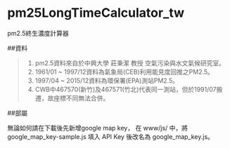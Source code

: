 # pm25LongTimeCalculator_tw
pm2.5終生濃度計算器

##資料

>1. pm2.5資料來自於中興大學 莊秉潔 教授 空氣污染與水文氣候研究室。
>2. 1961/01 ~ 1997/12資料為氣象局(CEB)利用能見度回推之PM2.5。
>3. 1997/04 ~ 2015/12資料為環保署(EPA)測站PM2.5。
>4. CWB中467570(新竹)及467571(竹北)代表同一測站，但於1991/07搬遷，故座標不同無法合併。

##部屬

無論如何請在下載後先新增google map key， 在 www/js/ 中，將 google_map_key-sample.js 填入 API Key 後改名為 google_map_key.js。
